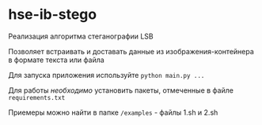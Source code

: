 # hse-ib-stego
Реализация алгоритма стеганографии LSB

Позволяет встраивать и доставать данные из изображения-контейнера в формате текста или файла

Для запуска приложения используйте `python main.py ...`

Для работы *необходимо* установить пакеты, отмеченные в файле `requirements.txt`

Приемеры можно найти в папке `/examples` - файлы 1.sh и 2.sh
